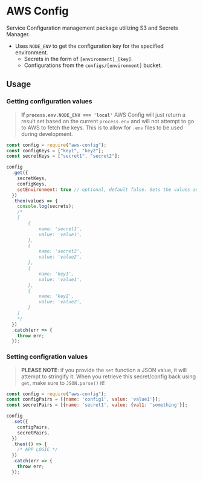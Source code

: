 # AWS Config

Service Configuration management package utilizing S3 and Secrets Manager.

- Uses `NODE_ENV` to get the configuration key for the specified environment.
  - Secrets in the form of `[environment]_[key]`.
  - Configurations from the `configs/[environment]` bucket.

## Usage

### Getting configuration values

> **If `process.env.NODE_ENV === 'local'`**
> AWS Config will just return a result set based on the current `process.env` and will not attempt to go to
> AWS to fetch the keys. This is to allow for `.env` files to be used during development.

```javascript
const config = require("aws-config");
const configKeys = ["key1", "key2"];
const secretKeys = ["secret1", "secret2"];

config
  .get({
    secretKeys,
    configKeys,
    setEnvironment: true // optional, default false. Sets the values as env vars.
  })
  .then(values => {
    console.log(secrets);
    /*
    [
        {
            name: 'secret1',
            value: 'value1',
        },
        {
            name: 'secret2',
            value: 'value2',
        },
        {
            name: 'key1',
            value: 'value1',
        },
        {
            name: 'key2',
            value: 'value2',
        }
    ]
    */
  })
  .catch(err => {
    throw err;
  });
```

### Setting configration values

> **PLEASE NOTE**: if you provide the `set` function a JSON value, it will attempt to stringify it.
> When you retrieve this secret/config back using `get`, make sure to `JSON.parse()` it!

```javascript
const config = require("aws-config");
const configPairs = [{name: 'config1', value: 'value1'}];
const secretPairs = [{name: 'secret1', value: {val1: 'something'}];

config
  .set({
    configPairs,
    secretPairs,
  })
  .then(() => {
    /* APP LOGIC */
  })
  .catch(err => {
    throw err;
  });
```
